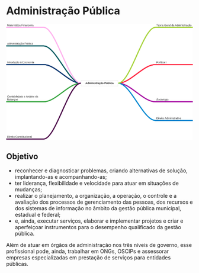 # Administração Pública

<p align="center">
<img src="img/mindmap.png">
</p>

## Objetivo

* reconhecer e diagnosticar problemas, criando alternativas de solução, implantando-as e acompanhando-as;  
* ter liderança, flexibilidade e velocidade para atuar em situações de mudanças;  
* realizar o planejamento, a organização, a operação, o controle e a avaliação dos processos de gerenciamento das pessoas, dos recursos e dos sistemas de informação no âmbito da gestão pública municipal, estadual e federal; 
* e, ainda, executar serviços, elaborar e implementar projetos e criar e aperfeiçoar instrumentos para o desempenho qualificado da gestão pública.  

Além de atuar em órgãos de administração nos três níveis de governo, esse profissional pode, ainda, trabalhar em ONGs, OSCIPs e assessorar empresas especializadas em prestação de serviços para entidades públicas.
